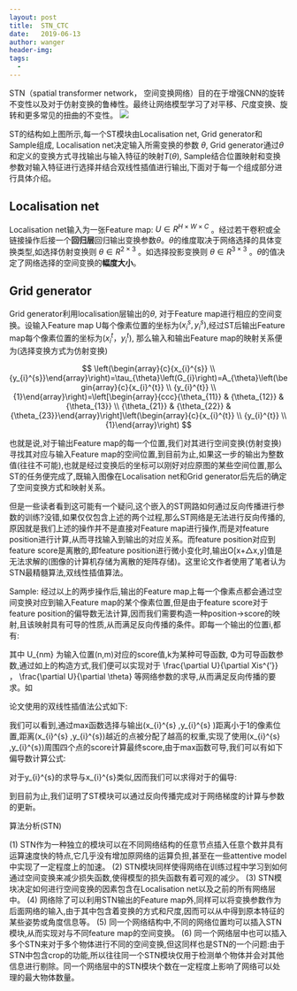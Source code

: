 ```yaml
---
layout: post
title:  STN_CTC
date:   2019-06-13
author: wanger
header-img: 
tags: 
  - 
---
```


STN（spatial transformer network， 空间变换网络）目的在于增强CNN的旋转不变性以及对于仿射变换的鲁棒性。最终让网络模型学习了对平移、尺度变换、旋转和更多常见的扭曲的不变性。
![](../assets/post/stn.jpg)

ST的结构如上图所示,每一个ST模块由Localisation net, Grid generator和Sample组成, Localisation net决定输入所需变换的参数 $θ$, Grid generator通过$θ$和定义的变换方式寻找输出与输入特征的映射$T(θ)$, Sample结合位置映射和变换参数对输入特征进行选择并结合双线性插值进行输出,下面对于每一个组成部分进行具体介绍。

## Localisation net

Localisation net输入为一张Feature map: $U\in R^{H\times W\times C}$ 。经过若干卷积或全链接操作后接一个**回归层**回归输出变换参数$θ$。$θ$的维度取决于网络选择的具体变换类型,如选择仿射变换则 $\theta\in R^{2\times 3}$ 。如选择投影变换则 $\theta\in R^{3\times 3}$ 。$θ$的值决定了网络选择的空间变换的**幅度大小**。

## Grid generator

Grid generator利用localisation层输出的$θ$, 对于Feature map进行相应的空间变换。设输入Feature map U每个像素位置的坐标为$( x_{i}^{s} , y_{i}^{s} )$,经过ST后输出Feature map每个像素位置的坐标为$( x_{i}^{t}，y_{i}^{t} )$, 那么输入和输出Feature map的映射关系便为(选择变换方式为仿射变换)

$$ 
\left(\begin{array}{c}{x_{i}^{s}} \\ {y_{i}^{s}}\end{array}\right)=\tau_{\theta}\left(G_{i}\right)=A_{\theta}\left(\begin{array}{c}{x_{i}^{t}} \\ {y_{i}^{t}} \\ {1}\end{array}\right)=\left[\begin{array}{ccc}{\theta_{11}} & {\theta_{12}} & {\theta_{13}} \\ {\theta_{21}} & {\theta_{22}} & {\theta_{23}}\end{array}\right]\left(\begin{array}{c}{x_{i}^{t}} \\ {y_{i}^{t}} \\ {1}\end{array}\right)
 $$

也就是说,对于输出Feature map的每一个位置,我们对其进行空间变换(仿射变换)寻找其对应与输入Feature map的空间位置,到目前为止,如果这一步的输出为整数值(往往不可能),也就是经过变换后的坐标可以刚好对应原图的某些空间位置,那么ST的任务便完成了,既输入图像在Localisation net和Grid generator后先后的确定了空间变换方式和映射关系。

但是一些读者看到这可能有一个疑问,这个嵌入的ST网路如何通过反向传播进行参数的训练?没错,如果仅仅包含上述的两个过程,那么ST网络是无法进行反向传播的,原因就是我们上述的操作并不是直接对Feature map进行操作,而是对feature position进行计算,从而寻找输入到输出的对应关系。而feature position对应到feature score是离散的,即feature position进行微小变化时,输出O[x+△x,y]值是无法求解的(图像的计算机存储为离散的矩阵存储)。这里论文作者使用了笔者认为STN最精髓算法,双线性插值算法。

Sample:
经过以上的两步操作后,输出的Feature map上每一个像素点都会通过空间变换对应到输入Feature map的某个像素位置,但是由于feature score对于feature position的偏导数无法计算,因而我们需要构造一种position->score的映射,且该映射具有可导的性质,从而满足反向传播的条件。即每一个输出的位置i,都有:


其中 U_{nm} 为输入位置(n,m)对应的score值,k为某种可导函数, Φ为可导函数参数,通过如上的构造方式,我们便可以实现对于 \frac{\partial U}{\partial Xis^{’}} ， \frac{\partial U}{\partial \theta} 等网络参数的求导,从而满足反向传播的要求。如

论文使用的双线性插值法公式如下:


我们可以看到,通过max函数选择与输出(x_{i}^{s} ,y_{i}^{s} )距离小于1的像素位置,距离(x_{i}^{s} ,y_{i}^{s})越近的点被分配了越高的权重,实现了使用(x_{i}^{s} ,y_{i}^{s})周围四个点的score计算最终score,由于max函数可导,我们可以有如下偏导数计算公式:

对于y_{i}^{s}的求导与x_{i}^{s}类似,因而我们可以求得对于的偏导:

到目前为止,我们证明了ST模块可以通过反向传播完成对于网络梯度的计算与参数的更新。

算法分析(STN)

(1) STN作为一种独立的模块可以在不同网络结构的任意节点插入任意个数并具有运算速度快的特点,它几乎没有增加原网络的运算负担,甚至在一些attentive model中实现了一定程度上的加速。
(2) STN模块同样使得网络在训练过程中学习到如何通过空间变换来减少损失函数,使得模型的损失函数有着可观的减少。
(3) STN模块决定如何进行空间变换的因素包含在Localisation net以及之前的所有网络层中。
(4) 网络除了可以利用STN输出的Feature map外,同样可以将变换参数作为后面网络的输入,由于其中包含着变换的方式和尺度,因而可以从中得到原本特征的某些姿势或角度信息等。
(5) 同一个网络结构中,不同的网络位置均可以插入STN模块,从而实现对与不同feature map的空间变换。
(6) 同一个网络层中也可以插入多个STN来对于多个物体进行不同的空间变换,但这同样也是STN的一个问题:由于STN中包含crop的功能,所以往往同一个STN模块仅用于检测单个物体并会对其他信息进行剔除。同一个网络层中的STN模块个数在一定程度上影响了网络可以处理的最大物体数量。
